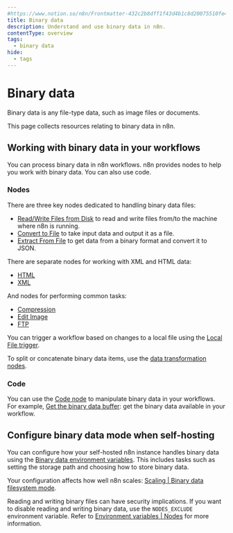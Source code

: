 ```yaml
---
#https://www.notion.so/n8n/Frontmatter-432c2b8dff1f43d4b1c8d20075510fe4
title: Binary data
description: Understand and use binary data in n8n.
contentType: overview
tags:
  - binary data
hide:
  - tags
---
```


# Binary data

Binary data is any file-type data, such as image files or documents.

This page collects resources relating to binary data in n8n.

## Working with binary data in your workflows

You can process binary data in n8n workflows. n8n provides nodes to help you work with binary data. You can also use code. 

### Nodes

There are three key nodes dedicated to handling binary data files:

- [Read/Write Files from Disk](/integrations/builtin/core-nodes/n8n-nodes-base.readwritefile/) to read and write files from/to the machine where n8n is running.
- [Convert to File](/integrations/builtin/core-nodes/n8n-nodes-base.converttofile/) to take input data and output it as a file.
- [Extract From File](/integrations/builtin/core-nodes/n8n-nodes-base.extractfromfile/) to get data from a binary format and convert it to JSON.

There are separate nodes for working with XML and HTML data:

* [HTML](/integrations/builtin/core-nodes/n8n-nodes-base.html/)
* [XML](/integrations/builtin/core-nodes/n8n-nodes-base.xml/)

And nodes for performing common tasks:

* [Compression](/integrations/builtin/core-nodes/n8n-nodes-base.compression/)
* [Edit Image](/integrations/builtin/core-nodes/n8n-nodes-base.editimage/)
* [FTP](/integrations/builtin/core-nodes/n8n-nodes-base.ftp/)

You can trigger a workflow based on changes to a local file using the [Local File trigger](/integrations/builtin/core-nodes/n8n-nodes-base.localfiletrigger/).

To split or concatenate binary data items, use the [data transformation nodes](/data/#data-transformation-nodes).

### Code

You can use the [Code node](/code/code-node/) to manipulate binary data in your workflows. For example, [Get the binary data buffer](/code/cookbook/code-node/get-binary-data-buffer/): get the binary data available in your workflow.


## Configure binary data mode when self-hosting

You can configure how your self-hosted n8n instance handles binary data using the [Binary data environment variables](/hosting/configuration/environment-variables/binary-data). This includes tasks such as setting the storage path and choosing how to store binary data.

Your configuration affects how well n8n scales: [Scaling | Binary data filesystem mode](/hosting/scaling/binary-data/).

Reading and writing binary files can have security implications. If you want to disable reading and writing binary data, use the `NODES_EXCLUDE` environment variable. Refer to [Environment variables | Nodes](/hosting/configuration/environment-variables/nodes/) for more information.
